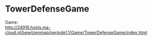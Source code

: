 # TowerDefenseGame

Game:               
http://24916.hosts.ma-cloud.nl/bewijzenmap/periode1.1/Game/TowerDefenseGame/index.html
